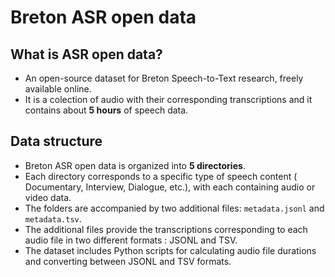 # Breton ASR open data 
## What is ASR open data?
* An open-source dataset for Breton Speech-to-Text research, freely available online.
* It is a colection of audio with their corresponding transcriptions and it contains about **5 hours** of speech data.
## Data structure
* Breton ASR open data is organized into **5 directories**.
* Each directory corresponds to a specific type of speech content ( Documentary, Interview, Dialogue, etc.), with each containing audio or video data.
* The folders are accompanied by two additional files: `metadata.jsonl` and `metadata.tsv`.
* The additional files provide the transcriptions corresponding to each audio file in two different formats : JSONL and TSV.
* The dataset includes Python scripts for calculating audio file durations and converting between JSONL and TSV formats.

